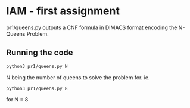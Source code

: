 # IAM - first assignment

pr1/queens.py outputs a CNF formula in DIMACS format encoding the N-Queens Problem.

## Running the code
```
python3 pr1/queens.py N
``` 
N being the number of queens to solve the problem for.
ie.
```
python3 pr1/queens.py 8
```
for N = 8
